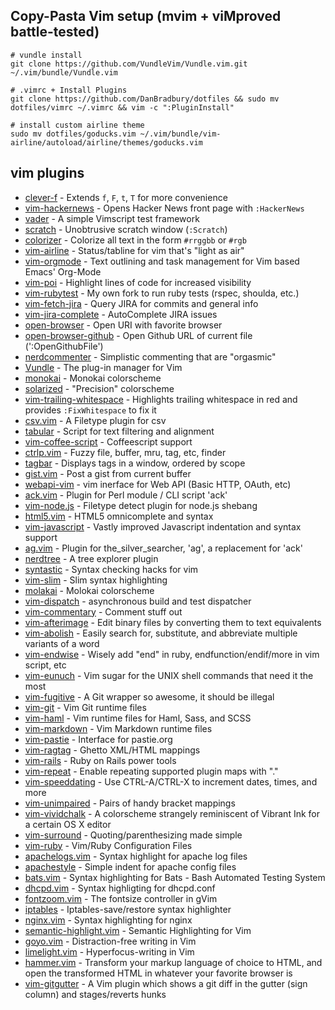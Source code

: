 ## Copy-Pasta Vim setup (mvim + viMproved battle-tested)
```
# vundle install
git clone https://github.com/VundleVim/Vundle.vim.git ~/.vim/bundle/Vundle.vim

# .vimrc + Install Plugins
git clone https://github.com/DanBradbury/dotfiles && sudo mv dotfiles/vimrc ~/.vimrc && vim -c ":PluginInstall"

# install custom airline theme
sudo mv dotfiles/goducks.vim ~/.vim/bundle/vim-airline/autoload/airline/themes/goducks.vim
```

vim plugins
--------
- [clever-f](https://github.com/rhysd/clever-f.vim) - Extends `f`, `F`, `t`, `T` for more convenience
- [vim-hackernews](https://github.com/ryanss/vim-hackernews) - Opens Hacker News front page with `:HackerNews`
- [vader](https://github.com/junegunn/vader.vim) - A simple Vimscript test framework
- [scratch](https://github.com/mtth/scratch.vim) - Unobtrusive scratch window (`:Scratch`)
- [colorizer](https://github.com/lilydjwg/colorizer) - Colorize all text in the form `#rrggbb` or `#rgb`
- [vim-airline](https://github.com/bling/vim-airline) - Status/tabline for vim that's "light as air"
- [vim-orgmode](https://github.com/jceb/vim-orgmode) - Text outlining and task management for Vim based Emacs' Org-Mode
- [vim-poi](https://github.com/danbradbury/vim-poi) - Highlight lines of code for increased visibility
- [vim-rubytest](https://github.com/DanBradbury/vim-rubytest) - My own fork to run ruby tests (rspec, shoulda, etc.)
- [vim-fetch-jira](https://github.com/DanBradbury/vim-fetch-jira) - Query JIRA for commits and general info
- [vim-jira-complete](https://github.com/mnpk/vim-jira-complete) - AutoComplete JIRA issues
- [open-browser](https://github.com/tyru/open-browser.vim) - Open URI with favorite browser
- [open-browser-github](https://github.com/tyru/open-browser-github.vim) - Open Github URL of current file (':OpenGithubFile')
- [nerdcommenter](https://github.com/scrooloose/nerdcommenter) - Simplistic commenting that are "orgasmic"
- [Vundle](https://github.com/VundleVim/Vundle.vim) - The plug-in manager for Vim
- [monokai](https://github.com/lsdr/monokai) - Monokai colorscheme
- [solarized](https://github.com/altercation/vim-colors-solarized) - "Precision" colorscheme
- [vim-trailing-whitespace](https://github.com/bronson/vim-trailing-whitespace) - Highlights trailing whitespace in red and provides `:FixWhitespace` to fix it
- [csv.vim](https://github.com/chrisbra/csv.vim) - A Filetype plugin for csv
- [tabular](https://github.com/godlygeek/tabular) - Script for text filtering and alignment
- [vim-coffee-script](https://github.com/kchmck/vim-coffee-script) - Coffeescript support
- [ctrlp.vim](https://github.com/kien/ctrlp.vim) - Fuzzy file, buffer, mru, tag, etc, finder
- [tagbar](https://github.com/majutsushi/tagbar) - Displays tags in a window, ordered by scope
- [gist.vim](https://github.com/mattn/gist-vim) - Post a gist from current buffer
- [webapi-vim](https://github.com/mattn/webapi-vim) - vim inerface for Web API (Basic HTTP, OAuth, etc)
- [ack.vim](https://github.com/mileszs/ack.vim) - Plugin for Perl module / CLI script 'ack'
- [vim-node.js](https://github.com/mmalecki/vim-node.js) - Filetype detect plugin for node.js shebang
- [html5.vim](https://github.com/othree/html5.vim) - HTML5 omnicomplete and syntax
- [vim-javascript](https://github.com/pangloss/vim-javascript) - Vastly improved Javascript indentation and syntax support
- [ag.vim](https://github.com/rking/ag.vim) - Plugin for the_silver_searcher, 'ag', a replacement for 'ack'
- [nerdtree](https://github.com/scrooloose/nerdtree) - A tree explorer plugin
- [syntastic](https://github.com/scrooloose/syntastic) - Syntax checking hacks for vim
- [vim-slim](https://github.com/slim-template/vim-slim) - Slim syntax highlighting
- [molakai](https://github.com/tomasr/molokai) - Molokai colorscheme
- [vim-dispatch](https://github.com/tpope/vim-dispatch) - asynchronous build and test dispatcher
- [vim-commentary](https://github.com/tpope/vim-commentary) - Comment stuff out
- [vim-afterimage](https://github.com/tpope/vim-afterimage) - Edit binary files by converting them to text equivalents
- [vim-abolish](https://github.com/tpope/vim-abolish) - Easily search for, substitute, and abbreviate multiple variants of a word
- [vim-endwise](https://github.com/tpope/vim-endwise) - Wisely add "end" in ruby, endfunction/endif/more in vim script, etc
- [vim-eunuch](https://github.com/tpope/vim-eunuch) - Vim sugar for the UNIX shell commands that need it the most
- [vim-fugitive](https://github.com/tpope/vim-fugitive) - A Git wrapper so awesome, it should be illegal
- [vim-git](https://github.com/tpope/vim-git) - Vim Git runtime files
- [vim-haml](https://github.com/tpope/vim-haml) - Vim runtime files for Haml, Sass, and SCSS
- [vim-markdown](https://github.com/tpope/vim-markdown) - Vim Markdown runtime files
- [vim-pastie](https://github.com/simmel/vim-pastie) - Interface for pastie.org
- [vim-ragtag](https://github.com/tpope/vim-ragtag) - Ghetto XML/HTML mappings
- [vim-rails](https://github.com/tpope/vim-rails) - Ruby on Rails power tools
- [vim-repeat](https://github.com/tpope/vim-repeat) - Enable repeating supported plugin maps with "."
- [vim-speeddating](https://github.com/tpope/vim-speeddating) - Use CTRL-A/CTRL-X to increment dates, times, and more
- [vim-unimpaired](https://github.com/tpope/vim-unimpaired) - Pairs of handy bracket mappings
- [vim-vividchalk](https://github.com/tpope/vim-vividchalk) - A colorscheme strangely reminiscent of Vibrant Ink for a certain OS X editor
- [vim-surround](https://github.com/tpope/vim-surround) - Quoting/parenthesizing made simple
- [vim-ruby](https://github.com/vim-ruby/vim-ruby) - Vim/Ruby Configuration Files
- [apachelogs.vim](https://github.com/vim-scripts/apachelogs.vim) - Syntax highlight for apache log files
- [apachestyle](https://github.com/vim-scripts/apachestyle) - Simple indent for apache config files
- [bats.vim](https://github.com/vim-scripts/bats.vim) - Syntax highlighting for Bats - Bash Automated Testing System
- [dhcpd.vim](https://github.com/vim-scripts/dhcpd.vim) - Syntax highligting for dhcpd.conf
- [fontzoom.vim](https://github.com/vim-scripts/fontzoom.vim) - The fontsize controller in gVim
- [iptables](https://github.com/vim-scripts/iptables) - Iptables-save/restore syntax highlighter
- [nginx.vim](https://github.com/vim-scripts/nginx.vim) - Syntax highlighting for nginx
- [semantic-highlight.vim](https://github.com/jaxbot/semantic-highlight.vim) - Semantic Highlighting for Vim
- [goyo.vim](https://github.com/junegunn/goyo.vim) - Distraction-free writing in Vim
- [limelight.vim](https://github.com/junegunn/limelight.vim) - Hyperfocus-writing in Vim
- [hammer.vim](https://github.com/wikimatze/hammer.vim) - Transform your markup language of choice to HTML, and open the transformed HTML in whatever your favorite browser is
- [vim-gitgutter](https://github.com/airblade/vim-gitgutter) - A Vim plugin which shows a git diff in the gutter (sign column) and stages/reverts hunks

